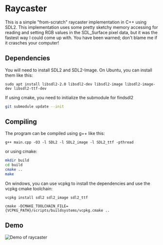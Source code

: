 # Raycaster

This is a simple "from-scratch" raycaster implementation in C++ using SDL2. This implementation uses some pretty sketchy memory accessing for reading and setting RGB values in the SDL_Surface pixel data, but it was the fastest way I could come up with. You have been warned; don't blame me if it crasches your computer!

## Dependencies
You will need to install SDL2 and SDL2-Image. On Ubuntu, you can install them like this:

```
sudo apt install libsdl2-2.0 libsdl2-dev libsdl2-image libsdl2-image-dev libsdl2-ttf-dev
```

If using cmake, you need to initialize the submodule for findsdl2
```bash
git submodule update --init
```

## Compiling
The program can be compiled using g++ like this:

```
g++ main.cpp -O3 -l SDL2 -l SDL2_image -l SDL2_ttf -pthread
```

or using cmake:
```bash
mkdir build
cd build
cmake ..
make
```

On windows, you can use vcpkg to install the dependencies and use the vcpkg cmake toolchain:

```
vcpkg install sdl2 sdl2_image sdl2_ttf

cmake -DCMAKE_TOOLCHAIN_FILE={VCPKG_PATH}/scripts/buildsystems/vcpkg.cmake ..
```

## Demo

![Demo of raycaster](https://github.com/CarlToft/raycaster/blob/main/images/vis.gif?raw=true)
